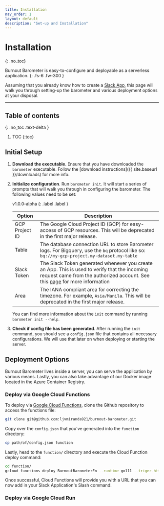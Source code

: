 ```yaml
---
title: Installation
nav_order: 1
layout: default
description: "Set-up and Installation"
---
```



# Installation
{: .no_toc}


Burnout Barometer is easy-to-configure and deployable as a serverless application.
{: .fs-6 .fw-300 }

Assuming that you already know how to create a [Slack
App](https://api.slack.com/start), this page will walk you through setting-up
the barometer and various deployment options at your disposal.

---


## Table of contents
{: .no_toc .text-delta }

1. TOC
{:toc}

## Initial Setup 

1. **Download the executable**. Ensure that you have downloaded the `barometer`
   executable. Follow the [download instructions]({{ site.baseurl }}/downloads)
   for more info.
2. **Initialize configuration**. Run `barometer init`. It will start a series
   of prompts that will walk you through in configuring the barometer. The
   following values need to be set:


    v1.0.0-alpha
    {: .label .label }

    | Option         | Description                                                                                                                                                                                                                                                          |
    |----------------|----------------------------------------------------------------------------------------------------------------------------------------------------------------------------------------------------------------------------------------------------------------------|
    | GCP Project ID | The Google Cloud Project ID (GCP) for easy-access of GCP resources. This will be deprecated in the first major release.                                                                                                                                              |
    | Table          | The database connection URL to store Barometer logs. For Bigquery, use the `bq` protocol like so: `bq://my-gcp-project.my-dataset.my-table`                                                                                                                          |
    | Slack Token    | The Slack Token generated whenever you create an App. This is used to verify that the incoming request came from the authorized account. See this [page](https://slack.com/intl/en-ph/help/articles/215770388-Create-and-regenerate-API-tokens) for more information |
    | Area           | The IANA compliant area for correcting the timezone. For example, `Asia/Manila`. This will be deprecated in the first major release.                                                                                                                                 |

    You can find more information about the `init` command by running
    `barometer init --help`.

3. **Check if config file has been generated**. After running the `init`
   command, you should see a `config.json` file that contains all necessary
   configurations. We will use that later on when deploying or starting the
   server.

## Deployment Options

Burnout Barometer lives inside a server, you can serve the application by
various means. Lastly, you can also take advantage of our Docker image located
in the Azure Container Registry.

### Deploy via Google Cloud Functions

To deploy via [Google Cloud Functions](https://cloud.google.com/functions/),
clone the Github repository to access the functions file:

```bash
git clone git@github.com:ljvmiranda921/burnout-barometer.git
```

Copy over the `config.json` that you've generated into the `function`
directory:

```bash
cp path/of/config.json function
```

Lastly, head to the `function/` directory and execute the Cloud Function deploy
command:

```bash
cd function/
gcloud functions deploy BurnoutBarometerFn --runtime go111 --triger-http
```

Once successful, Cloud Functions will provide you with a URL that you can now
add in your Slack Application's Slash command.

### Deploy via Google Cloud Run
